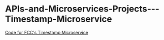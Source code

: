 # APIs-and-Microservices-Projects---Timestamp-Microservice

[Code for FCC's Timestamp Microservice](https://www.freecodecamp.org/learn/apis-and-microservices/apis-and-microservices-projects/timestamp-microservice)
